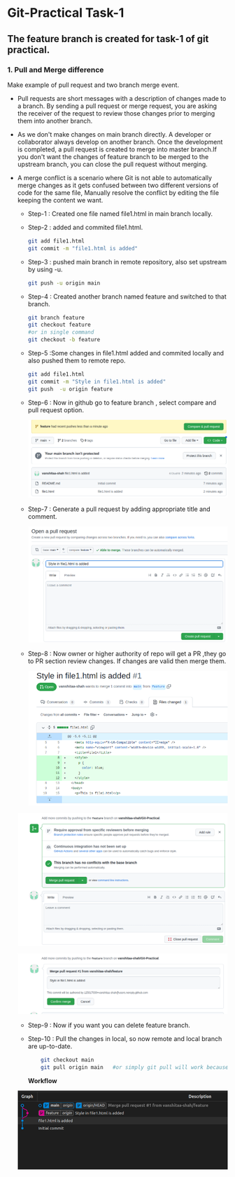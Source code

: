 # Git-Practical Task-1
## The feature branch is created for task-1 of git practical.

### 1. Pull and Merge difference

Make example of pull request and two branch merge event.

- Pull requests are short messages with a description of changes made to a branch. By sending a pull request or merge request, you are asking the receiver of the request to review those changes prior to merging them into another branch.
- As we don't make changes on main branch directly. A developer or collaborator always develop on another branch. Once the development is completed, a pull request is created to merge into master branch.If you don't want the changes of feature branch to be merged to the upstream branch, you can close the pull request without merging.
- A merge conflict is a scenario where Git is not able to automatically merge changes as it gets confused between two different versions of code for the same file, Manually resolve the conflict by editing the file keeping the content we want.

  - Step-1 : Created one file named file1.html in main branch locally.
  - Step-2 : added and commited file1.html.
    ```bash
    git add file1.html
    git commit -m "file1.html is added"
    ```
  - Step-3 : pushed main branch in remote repository, also set upstream by using -u.
    ```bash
    git push -u origin main
    ```
  - Step-4 : Created another branch named feature and switched to that branch.
    ```bash
    git branch feature
    git checkout feature
    #or in single command
    git checkout -b feature
    ```
  - Step-5 :Some changes in file1.html added and commited locally and also pushed them to remote repo.
    ```bash
    git add file1.html
    git commit -m "Style in file1.html is added"
    git push  -u origin feature
    ```
  - Step-6 : Now in github go to feature branch , select compare and pull request option.

    ![github compare and pull request](./task1/compare_pull.png)

  - Step-7 : Generate a pull request by adding appropriate title and comment.

    ![github generate a PR](./task1/generate_pull.png)

  - Step-8 : Now owner or higher authority of repo will get a PR ,they go to PR section review changes. If changes are valid then merge them.

    ![github review changes](./task1/review_changes.png)


   ![github merge PR](./task1/merge_pull.png)


   ![github confirm merge PR](./task1/merge_confirm.png)

  - Step-9 : Now if you want you can delete feature branch.

  - Step-10 : Pull the changes in local, so now remote and local branch are up-to-date.
  
    ```bash
        git checkout main   
        git pull origin main   #or simply git pull will work because upstream is already set.
    ```
    
    **Workflow**

  ![practical 1 workflow](./task1/workflow.png)
